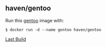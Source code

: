## haven/gentoo

Run this [gentoo][] image with:

    $ docker run -d --name gentoo haven/gentoo

[Last Build][packages]

[gentoo]: https://gentoo.url
[packages]: PACKAGES.md
